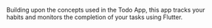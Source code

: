 Building upon the concepts used in the Todo App, this app tracks your habits and monitors the completion of your tasks using Flutter.
